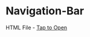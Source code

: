 # Navigation-Bar

HTML File - [Tap to Open](https://github.com/yuvrajsingh2805/Navigation-Bar/tree/main/index.html)
